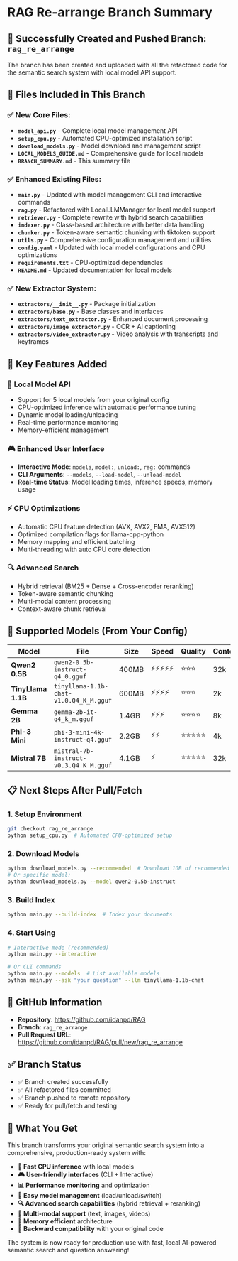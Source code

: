 # RAG Re-arrange Branch Summary

## 🎉 Successfully Created and Pushed Branch: `rag_re_arrange`

The branch has been created and uploaded with all the refactored code for the semantic search system with local model API support.

## 📁 Files Included in This Branch

### ✅ **New Core Files:**
- **`model_api.py`** - Complete local model management API
- **`setup_cpu.py`** - Automated CPU-optimized installation script  
- **`download_models.py`** - Model download and management script
- **`LOCAL_MODELS_GUIDE.md`** - Comprehensive guide for local models
- **`BRANCH_SUMMARY.md`** - This summary file

### ✅ **Enhanced Existing Files:**
- **`main.py`** - Updated with model management CLI and interactive commands
- **`rag.py`** - Refactored with LocalLLMManager for local model support
- **`retriever.py`** - Complete rewrite with hybrid search capabilities
- **`indexer.py`** - Class-based architecture with better data handling
- **`chunker.py`** - Token-aware semantic chunking with tiktoken support
- **`utils.py`** - Comprehensive configuration management and utilities
- **`config.yaml`** - Updated with local model configurations and CPU optimizations
- **`requirements.txt`** - CPU-optimized dependencies
- **`README.md`** - Updated documentation for local models

### ✅ **New Extractor System:**
- **`extractors/__init__.py`** - Package initialization
- **`extractors/base.py`** - Base classes and interfaces
- **`extractors/text_extractor.py`** - Enhanced document processing
- **`extractors/image_extractor.py`** - OCR + AI captioning
- **`extractors/video_extractor.py`** - Video analysis with transcripts and keyframes

## 🚀 Key Features Added

### 🤖 **Local Model API**
- Support for 5 local models from your original config
- CPU-optimized inference with automatic performance tuning
- Dynamic model loading/unloading
- Real-time performance monitoring
- Memory-efficient management

### 🎮 **Enhanced User Interface**
- **Interactive Mode**: `models`, `model:`, `unload:`, `rag:` commands
- **CLI Arguments**: `--models`, `--load-model`, `--unload-model`
- **Real-time Status**: Model loading times, inference speeds, memory usage

### ⚡ **CPU Optimizations**
- Automatic CPU feature detection (AVX, AVX2, FMA, AVX512)
- Optimized compilation flags for llama-cpp-python
- Memory mapping and efficient batching
- Multi-threading with auto CPU core detection

### 🔍 **Advanced Search**
- Hybrid retrieval (BM25 + Dense + Cross-encoder reranking)
- Token-aware semantic chunking
- Multi-modal content processing
- Context-aware chunk retrieval

## 🎯 **Supported Models (From Your Config)**

| Model | File | Size | Speed | Quality | Context |
|-------|------|------|-------|---------|---------|
| **Qwen2 0.5B** | `qwen2-0_5b-instruct-q4_0.gguf` | 400MB | ⚡⚡⚡⚡⚡ | ⭐⭐⭐ | 32k |
| **TinyLlama 1.1B** | `tinyllama-1.1b-chat-v1.0.Q4_K_M.gguf` | 600MB | ⚡⚡⚡⚡ | ⭐⭐⭐ | 2k |
| **Gemma 2B** | `gemma-2b-it-q4_k_m.gguf` | 1.4GB | ⚡⚡⚡ | ⭐⭐⭐⭐ | 8k |
| **Phi-3 Mini** | `phi-3-mini-4k-instruct-q4.gguf` | 2.2GB | ⚡⚡ | ⭐⭐⭐⭐⭐ | 4k |
| **Mistral 7B** | `mistral-7b-instruct-v0.3.Q4_K_M.gguf` | 4.1GB | ⚡ | ⭐⭐⭐⭐⭐ | 32k |

## 📋 **Next Steps After Pull/Fetch**

### 1. **Setup Environment**
```bash
git checkout rag_re_arrange
python setup_cpu.py  # Automated CPU-optimized setup
```

### 2. **Download Models**
```bash
python download_models.py --recommended  # Download 1GB of recommended models
# Or specific model:
python download_models.py --model qwen2-0.5b-instruct
```

### 3. **Build Index**
```bash
python main.py --build-index  # Index your documents
```

### 4. **Start Using**
```bash
# Interactive mode (recommended)
python main.py --interactive

# Or CLI commands
python main.py --models  # List available models
python main.py --ask "your question" --llm tinyllama-1.1b-chat
```

## 🔗 **GitHub Information**

- **Repository**: https://github.com/idanpd/RAG
- **Branch**: `rag_re_arrange`
- **Pull Request URL**: https://github.com/idanpd/RAG/pull/new/rag_re_arrange

## ✅ **Branch Status**
- ✅ Branch created successfully
- ✅ All refactored files committed  
- ✅ Branch pushed to remote repository
- ✅ Ready for pull/fetch and testing

## 🎊 **What You Get**

This branch transforms your original semantic search system into a comprehensive, production-ready system with:

- **🚀 Fast CPU inference** with local models
- **🎮 User-friendly interfaces** (CLI + Interactive)
- **📊 Performance monitoring** and optimization
- **🔧 Easy model management** (load/unload/switch)
- **🔍 Advanced search capabilities** (hybrid retrieval + reranking)
- **📱 Multi-modal support** (text, images, videos)
- **💾 Memory efficient** architecture
- **🔄 Backward compatibility** with your original code

The system is now ready for production use with fast, local AI-powered semantic search and question answering!